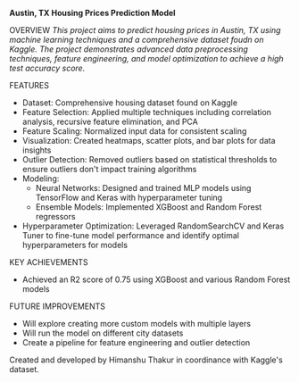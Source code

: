 **Austin, TX Housing Prices Prediction Model**

OVERVIEW
_This project aims to predict housing prices in Austin, TX using machine learning techniques and a comprehensive dataset foudn on Kaggle.
The project demonstrates advanced data preprocessing techniques, feature engineering, and model optimization to achieve a high test accuracy score._

FEATURES
- Dataset: Comprehensive housing dataset found on Kaggle
- Feature Selection: Applied multiple techniques including correlation analysis, recursive feature elimination, and PCA
- Feature Scaling: Normalized input data for consistent scaling
- Visualization: Created heatmaps, scatter plots, and bar plots for data insights
- Outlier Detection: Removed outliers based on statistical thresholds to ensure outliers don't impact training algorithms
- Modeling:
  - Neural Networks: Designed and trained MLP models using TensorFlow and Keras with hyperparameter tuning
  - Ensemble Models: Implemented XGBoost and Random Forest regressors
- Hyperparameter Optimization: Leveraged RandomSearchCV and Keras Tuner to fine-tune model performance and identify optimal hyperparameters for models

KEY ACHIEVEMENTS
- Achieved an R2 score of 0.75 using XGBoost and various Random Forest models

FUTURE IMPROVEMENTS
- Will explore creating more custom models with multiple layers
- Will run the model on different city datasets
- Create a pipeline for feature engineering and outlier detection

Created and developed by Himanshu Thakur in coordinance with Kaggle's dataset.
